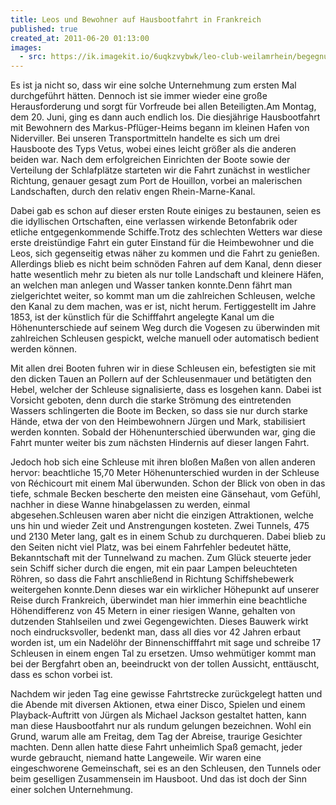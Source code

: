 ```yaml
---
title: Leos und Bewohner auf Hausbootfahrt in Frankreich
published: true
created_at: 2011-06-20 01:13:00
images:
  - src: https://ik.imagekit.io/6uqkzvybwk/leo-club-weilamrhein/begegnungen/24-01.jpg
---
```


Es ist ja nicht so, dass wir eine solche Unternehmung zum ersten Mal durchgeführt hätten. Dennoch ist sie immer wieder eine große Herausforderung und sorgt für Vorfreude bei allen Beteiligten.Am Montag, dem 20. Juni, ging es dann auch endlich los. Die diesjährige Hausbootfahrt mit Bewohnern des Markus-Pflüger-Heims begann im kleinen Hafen von Niderviller. Bei unseren Transportmitteln handelte es sich um drei Hausboote des Typs Vetus, wobei eines leicht größer als die anderen beiden war. Nach dem erfolgreichen Einrichten der Boote sowie der Verteilung der Schlafplätze starteten wir die Fahrt zunächst in westlicher Richtung, genauer gesagt zum Port de Houillon, vorbei an malerischen Landschaften, durch den relativ engen Rhein-Marne-Kanal.

Dabei gab es schon auf dieser ersten Route einiges zu bestaunen, seien es die idyllischen Ortschaften, eine verlassen wirkende Betonfabrik oder etliche entgegenkommende Schiffe.Trotz des schlechten Wetters war diese erste dreistündige Fahrt ein guter Einstand für die Heimbewohner und die Leos, sich gegenseitig etwas näher zu kommen und die Fahrt zu genießen. Allerdings blieb es nicht beim schnöden Fahren auf dem Kanal, denn dieser hatte wesentlich mehr zu bieten als nur tolle Landschaft und kleinere Häfen, an welchen man anlegen und Wasser tanken konnte.Denn fährt man zielgerichtet weiter, so kommt man um die zahlreichen Schleusen, welche den Kanal zu dem machen, was er ist, nicht herum. Fertiggestellt im Jahre 1853, ist der künstlich für die Schifffahrt angelegte Kanal um die Höhenunterschiede auf seinem Weg durch die Vogesen zu überwinden mit zahlreichen Schleusen gespickt, welche manuell oder automatisch bedient werden können.

Mit allen drei Booten fuhren wir in diese Schleusen ein, befestigten sie mit den dicken Tauen an Pollern auf der Schleusenmauer und betätigten den Hebel, welcher der Schleuse signalisierte, dass es losgehen kann. Dabei ist Vorsicht geboten, denn durch die starke Strömung des eintretenden Wassers schlingerten die Boote im Becken, so dass sie nur durch starke Hände, etwa der von den Heimbewohnern Jürgen und Mark, stabilisiert werden konnten. Sobald der Höhenunterschied überwunden war, ging die Fahrt munter weiter bis zum nächsten Hindernis auf dieser langen Fahrt.

Jedoch hob sich eine Schleuse mit ihren bloßen Maßen von allen anderen hervor: beachtliche 15,70 Meter Höhenunterschied wurden in der Schleuse von Réchicourt mit einem Mal überwunden. Schon der Blick von oben in das tiefe, schmale Becken bescherte den meisten eine Gänsehaut, vom Gefühl, nachher in diese Wanne hinabgelassen zu werden, einmal abgesehen.Schleusen waren aber nicht die einzigen Attraktionen, welche uns hin und wieder Zeit und Anstrengungen kosteten. Zwei Tunnels, 475 und 2130 Meter lang, galt es in einem Schub zu durchqueren. Dabei blieb zu den Seiten nicht viel Platz, was bei einem Fahrfehler bedeutet hätte, Bekanntschaft mit der Tunnelwand zu machen. Zum Glück steuerte jeder sein Schiff sicher durch die engen, mit ein paar Lampen beleuchteten Röhren, so dass die Fahrt anschließend in Richtung Schiffshebewerk weitergehen konnte.Denn dieses war ein wirklicher Höhepunkt auf unserer Reise durch Frankreich, überwindet man hier immerhin eine beachtliche Höhendifferenz von 45 Metern in einer riesigen Wanne, gehalten von dutzenden Stahlseilen und zwei Gegengewichten. Dieses Bauwerk wirkt noch eindrucksvoller, bedenkt man, dass all dies vor 42 Jahren erbaut worden ist, um ein Nadelöhr der Binnenschifffahrt mit sage und schreibe 17 Schleusen in einem engen Tal zu ersetzen. Umso wehmütiger kommt man bei der Bergfahrt oben an, beeindruckt von der tollen Aussicht, enttäuscht, dass es schon vorbei ist.

Nachdem wir jeden Tag eine gewisse Fahrtstrecke zurückgelegt hatten und die Abende mit diversen Aktionen, etwa einer Disco, Spielen und einem Playback-Auftritt von Jürgen als Michael Jackson gestaltet hatten, kann man diese Hausbootfahrt nur als rundum gelungen bezeichnen. Wohl ein Grund, warum alle am Freitag, dem Tag der Abreise, traurige Gesichter machten. Denn allen hatte diese Fahrt unheimlich Spaß gemacht, jeder wurde gebraucht, niemand hatte Langeweile. Wir waren eine eingeschworene Gemeinschaft, sei es an den Schleusen, den Tunnels oder beim geselligen Zusammensein im Hausboot. Und das ist doch der Sinn einer solchen Unternehmung.
